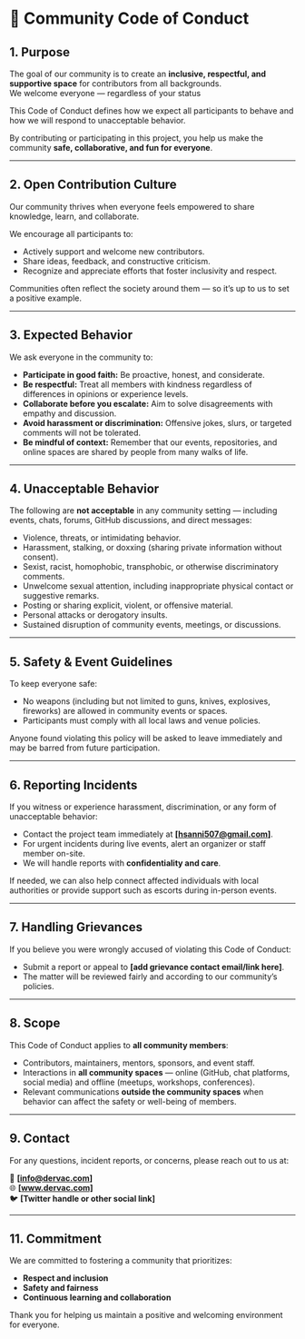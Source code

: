 # 🙌 Community Code of Conduct

## 1. Purpose
The goal of our community is to create an **inclusive, respectful, and supportive space** for contributors from all backgrounds.  
We welcome everyone — regardless of your status

This Code of Conduct defines how we expect all participants to behave and how we will respond to unacceptable behavior.

By contributing or participating in this project, you help us make the community **safe, collaborative, and fun for everyone**.

---

## 2. Open Contribution Culture
Our community thrives when everyone feels empowered to share knowledge, learn, and collaborate.  

We encourage all participants to:
- Actively support and welcome new contributors.
- Share ideas, feedback, and constructive criticism.
- Recognize and appreciate efforts that foster inclusivity and respect.

Communities often reflect the society around them — so it’s up to us to set a positive example.

---

## 3. Expected Behavior
We ask everyone in the community to:
- **Participate in good faith:** Be proactive, honest, and considerate.
- **Be respectful:** Treat all members with kindness regardless of differences in opinions or experience levels.
- **Collaborate before you escalate:** Aim to solve disagreements with empathy and discussion.
- **Avoid harassment or discrimination:** Offensive jokes, slurs, or targeted comments will not be tolerated.
- **Be mindful of context:** Remember that our events, repositories, and online spaces are shared by people from many walks of life.

---

## 4. Unacceptable Behavior
The following are **not acceptable** in any community setting — including events, chats, forums, GitHub discussions, and direct messages:

- Violence, threats, or intimidating behavior.
- Harassment, stalking, or doxxing (sharing private information without consent).
- Sexist, racist, homophobic, transphobic, or otherwise discriminatory comments.
- Unwelcome sexual attention, including inappropriate physical contact or suggestive remarks.
- Posting or sharing explicit, violent, or offensive material.
- Personal attacks or derogatory insults.
- Sustained disruption of community events, meetings, or discussions.

---

## 5. Safety & Event Guidelines
To keep everyone safe:
- No weapons (including but not limited to guns, knives, explosives, fireworks) are allowed in community events or spaces.
- Participants must comply with all local laws and venue policies.

Anyone found violating this policy will be asked to leave immediately and may be barred from future participation.

---

## 6. Reporting Incidents
If you witness or experience harassment, discrimination, or any form of unacceptable behavior:
- Contact the project team immediately at **[hsanni507@gmail.com]**.
- For urgent incidents during live events, alert an organizer or staff member on-site.
- We will handle reports with **confidentiality and care**.

If needed, we can also help connect affected individuals with local authorities or provide support such as escorts during in-person events.

---

## 7. Handling Grievances
If you believe you were wrongly accused of violating this Code of Conduct:
- Submit a report or appeal to **[add grievance contact email/link here]**.
- The matter will be reviewed fairly and according to our community’s policies.

---

## 8. Scope
This Code of Conduct applies to **all community members**:
- Contributors, maintainers, mentors, sponsors, and event staff.
- Interactions in **all community spaces** — online (GitHub, chat platforms, social media) and offline (meetups, workshops, conferences).
- Relevant communications **outside the community spaces** when behavior can affect the safety or well-being of members.

---

## 9. Contact
For any questions, incident reports, or concerns, please reach out to us at:

📧 **[info@dervac.com]**  
🌐 **[www.dervac.com]**  
🐦 **[Twitter handle or other social link]**

---

## 11. Commitment
We are committed to fostering a community that prioritizes:
- **Respect and inclusion**
- **Safety and fairness**
- **Continuous learning and collaboration**

Thank you for helping us maintain a positive and welcoming environment for everyone.
